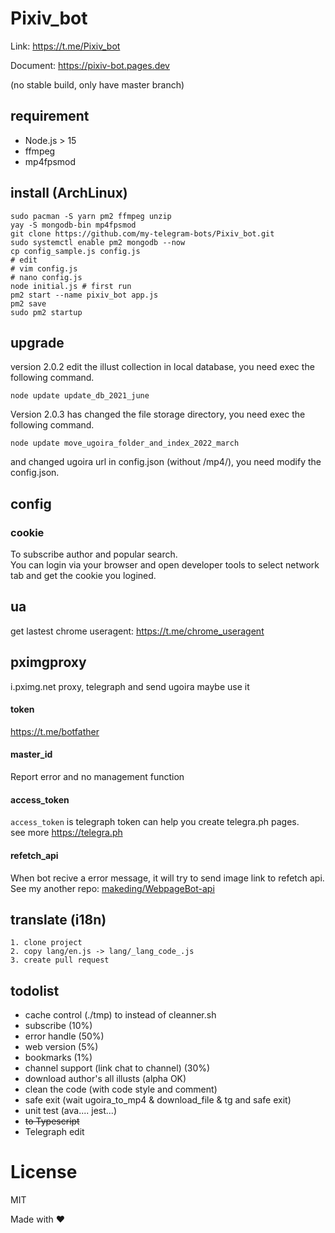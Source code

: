 # Pixiv_bot
Link: https://t.me/Pixiv_bot

Document: https://pixiv-bot.pages.dev

(no stable build, only have master branch)
## requirement

- Node.js > 15
- ffmpeg
- mp4fpsmod
## install (ArchLinux)
    sudo pacman -S yarn pm2 ffmpeg unzip
    yay -S mongodb-bin mp4fpsmod
    git clone https://github.com/my-telegram-bots/Pixiv_bot.git
    sudo systemctl enable pm2 mongodb --now
    cp config_sample.js config.js
    # edit
    # vim config.js
    # nano config.js
    node initial.js # first run
    pm2 start --name pixiv_bot app.js
    pm2 save
    sudo pm2 startup
## upgrade
version 2.0.2 edit the illust collection in local database, you need exec the following command.

    node update update_db_2021_june

Version 2.0.3 has changed the file storage directory, you need exec the following command.

    node update move_ugoira_folder_and_index_2022_march

and changed ugoira url in config.json (without /mp4/), you need modify the config.json.
## config
### cookie
To subscribe author and popular search.  
You can login via your browser and open developer tools to select network tab and get the cookie you logined.  
## ua
get lastest chrome useragent: https://t.me/chrome_useragent
## pximgproxy
i.pximg.net proxy, telegraph and send ugoira maybe use it
#### token
https://t.me/botfather
#### master_id
Report error and no management function
#### access_token
`access_token` is telegraph token can help you create telegra.ph pages.  
see more https://telegra.ph
#### refetch_api
When bot recive a error message, it will try to send image link to refetch api.  
See my another repo: [makeding/WebpageBot-api](https://github.com/makeding/WebpageBot-api)
## translate (i18n)
    1. clone project
    2. copy lang/en.js -> lang/_lang_code_.js
    3. create pull request

## todolist
- cache control (./tmp) to instead of cleanner.sh
- subscribe (10%)
- error handle (50%)
- web version (5%)
- bookmarks (1%)
- channel support (link chat to channel) (30%)
- download author's all illusts (alpha OK)
- clean the code (with code style and comment)
- safe exit (wait ugoira_to_mp4 & download_file & tg and safe exit)
- unit test (ava.... jest...)
- ~~to Typescript~~
- Telegraph edit
# License
MIT


Made with ❤️